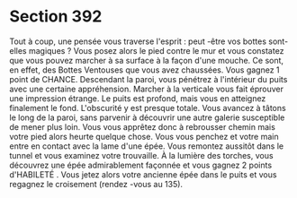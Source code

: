 # Section 392

Tout à  coup, une pensée vous traverse l'esprit : peut -être vos bottes
sont-elles magiques ? Vous posez alors le pied contre le mur et
vous constatez que vous pouvez marcher à sa surface à la façon
d'une mouche. Ce sont, en effet, des Bottes Ventouses que vous
avez chaussées. Vous gagnez 1 point de CHANCE. Descendant la
paroi, vous pénétrez à l'intérieur du puits avec une certaine
appréhension. Marcher à la verticale vous fait éprouver une
impression étrange. Le puits est profond, mais vous en atteignez
finalement  le fond. L'obscurité y est presque totale. Vous avancez
à tâtons le long de la paroi, sans parvenir à découvrir une autre
galerie susceptible de mener plus loin. Vous vous apprêtez donc à
rebrousser chemin mais votre pied alors heurte quelque chose.
Vous vous penchez et votre main entre en contact avec la lame
d'une épée. Vous remontez aussitôt dans le tunnel et vous
examinez votre trouvaille. À la lumière des torches, vous
découvrez une épée admirablement façonnée et vous gagnez 2
points d'HABILETÉ . Vous jetez alors votre ancienne épée dans le
puits et vous regagnez le croisement (rendez -vous au  135).